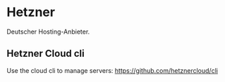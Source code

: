 # Hetzner
Deutscher Hosting-Anbieter.

## Hetzner Cloud cli

Use the cloud cli to manage servers: https://github.com/hetznercloud/cli